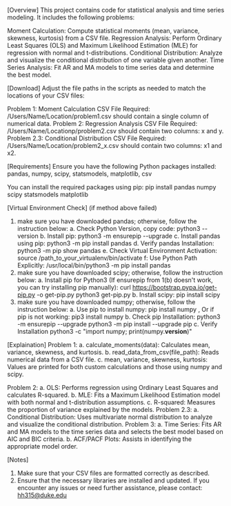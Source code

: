 [Overview]
This project contains code for statistical analysis and time series modeling. It includes the following problems:

Moment Calculation: Compute statistical moments (mean, variance, skewness, kurtosis) from a CSV file.
Regression Analysis: Perform Ordinary Least Squares (OLS) and Maximum Likelihood Estimation (MLE) for regression with normal and t-distributions.
Conditional Distribution: Analyze and visualize the conditional distribution of one variable given another.
Time Series Analysis: Fit AR and MA models to time series data and determine the best model.

[Download]
Adjust the file paths in the scripts as needed to match the locations of your CSV files: 

Problem 1: Moment Calculation
CSV File Required: /Users/Name/Location/problem1.csv should contain a single column of numerical data.
Problem 2: Regression Analysis
CSV File Required: /Users/Name/Locationp/problem2.csv should contain two columns: x and y.
Problem 2.3: Conditional Distribution
CSV File Required: /Users/Name/Location/problem2_x.csv should contain two columns: x1 and x2.

[Requirements]
Ensure you have the following Python packages installed:
pandas, numpy, scipy, statsmodels, matplotlib, csv

You can install the required packages using pip:
pip install pandas numpy scipy statsmodels matplotlib

[Virtual Environment Check] (if method above failed)

1. make sure you have downloaded pandas; otherwise, follow the instruction below:
    a. Check Python Version, copy code: 
        python3 --version
    b. Install pip:
         python3 -m ensurepip --upgrade
    c. Install pandas using pip: 
        python3 -m pip install pandas
    d. Verify pandas Installation:
        python3 -m pip show pandas
    e. Check Virtual Environment Activation:
        source /path_to_your_virtualenv/bin/activate
    f: Use Python Path Explicitly:
        /usr/local/bin/python3 -m pip install pandas
2. make sure you have downloaded scipy; otherwise, follow the instruction below:
    a. Install pip for Python3 (If ensurepip from 1(b) doesn't work, you can try installing pip manually):
        curl https://bootstrap.pypa.io/get-pip.py -o get-pip.py python3 get-pip.py
    b. Install scipy: 
        pip install scipy
2. make sure you have downloaded numpy; otherwise, follow the instruction below:
    a. Use pip to install numpy:
       pip install numpy
            , Or if pip is not working:
                pip3 install numpy
    b. Check pip Installation:
        python3 -m ensurepip --upgrade
        python3 -m pip install --upgrade pip
    c. Verify Installation
        python3 -c "import numpy; print(numpy.__version__)"

[Explaination]
Problem 1: 
a. calculate_moments(data): Calculates mean, variance, skewness, and kurtosis.
b. read_data_from_csv(file_path): Reads numerical data from a CSV file.
c. mean, variance, skewness, kurtosis: Values are printed for both custom calculations and those using numpy and scipy.

Problem 2:
a. OLS: Performs regression using Ordinary Least Squares and calculates R-squared.
b. MLE: Fits a Maximum Likelihood Estimation model with both normal and t-distribution assumptions.
c. R-squared: Measures the proportion of variance explained by the models.
Problem 2.3:
a. Conditional Distribution: Uses multivariate normal distribution to analyze and visualize the conditional distribution.
Problem 3:
a. Time Series: Fits AR and MA models to the time series data and selects the best model based on AIC and BIC criteria.
b. ACF/PACF Plots: Assists in identifying the appropriate model order.

[Notes]
1. Make sure that your CSV files are formatted correctly as described.
2. Ensure that the necessary libraries are installed and updated.
If you encounter any issues or need further assistance, please contact: hh315@duke.edu
